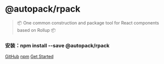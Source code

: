 <!-- _coverpage.md -->
# @autopack/rpack <small></small>
> 📦 One common construction and package tool for React components based on Rollup 📦

### 安装：npm install --save @autopack/rpack

[GitHub](https://github.com/YanPanMichael/cpack)
[npm](https://www.npmjs.com/package/@autopack/rpack)
[Get Started](installation)